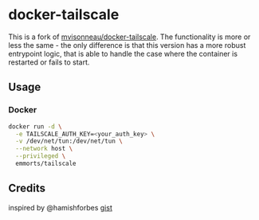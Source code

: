 # docker-tailscale

This is a fork of [mvisonneau/docker-tailscale](https://github.com/mvisonneau/docker-tailscale). The functionality is more or less the same - the only difference is that this version has a more robust entrypoint logic, that is able to handle the case where the container is restarted or fails to start.

## Usage

### Docker

```bash
docker run -d \
  -e TAILSCALE_AUTH_KEY=<your_auth_key> \
  -v /dev/net/tun:/dev/net/tun \
  --network host \
  --privileged \
  emmorts/tailscale
```


## Credits

inspired by @hamishforbes [gist](https://gist.github.com/hamishforbes/2ac7ae9d7ea47cad4e3a813c9b45c10f)
